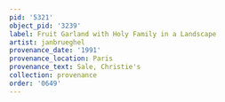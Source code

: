 ```yaml
---
pid: '5321'
object_pid: '3239'
label: Fruit Garland with Holy Family in a Landscape
artist: janbrueghel
provenance_date: '1991'
provenance_location: Paris
provenance_text: Sale, Christie's
collection: provenance
order: '0649'
---
```

